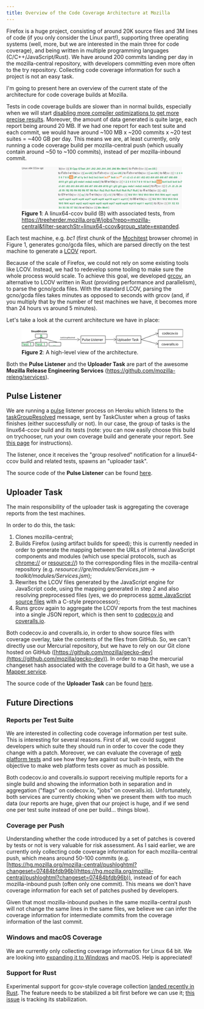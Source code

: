 ```yaml
---
title: Overview of the Code Coverage Architecture at Mozilla
---
```


Firefox is a huge project, consisting of around 20K source files and 3M lines of code (if you only consider the Linux part!), supporting three operating systems (well, more, but we are interested in the main three for code coverage), and being written in multiple programming languages (C/C++/JavaScript/Rust). We have around 200 commits landing per day in the mozilla-central repository, with developers committing even more often to the try repository. Collecting code coverage information for such a project is not an easy task.

I'm going to present here an overview of the current state of the architecture for code coverage builds at Mozilla.

Tests in code coverage builds are slower than in normal builds, especially when we will start [disabling more compiler optimizations to get more precise results](https://bugzilla.mozilla.org/show_bug.cgi?id=1344165). Moreover, the amount of data generated is quite large, each report being around 20 MB. If we had one report for each test suite and each commit, we would have around ~100 MB x ~200 commits x ~20 test suites = ~400 GB per day.
This means we are, at least currently, only running a code coverage build per mozilla-central push (which usually contain around ~50 to ~100 commits), instead of per mozilla-inbound commit.

<figure>
  <img src="/assets/linux64-ccov.png" alt="View of linux64-ccov build and tests from Treeherder" />
  <figcaption><b>Figure 1</b>: A linux64-ccov build (B) with associated tests, from <a href="https://treeherder.mozilla.org/#/jobs?repo=mozilla-central&filter-searchStr=linux64-ccov&group_state=expanded">https://treeherder.mozilla.org/#/jobs?repo=mozilla-central&filter-searchStr=linux64-ccov&group_state=expanded</a>.</figcaption>
</figure>

Each test machine, e.g. *bc1* (first chunk of the [Mochitest](https://developer.mozilla.org/en-US/docs/Mozilla/Projects/Mochitest) browser chrome) in Figure 1, generates gcno/gcda files, which are parsed directly on the test machine to generate a [LCOV](https://github.com/linux-test-project/lcov) report.

Because of the scale of Firefox, we could not rely on some existing tools like LCOV. Instead, we had to redevelop some tooling to make sure the whole process would scale. To achieve this goal, we developed [grcov](https://github.com/marco-c/grcov), an alternative to LCOV written in Rust (providing performance and parallelism), to parse the gcno/gcda files. With the standard LCOV, parsing the gcno/gcda files takes minutes as opposed to seconds with grcov (and, if you multiply that by the number of test machines we have, it becomes more than 24 hours vs around 5 minutes).

Let's take a look at the current architecture we have in place:

<figure>
  <img src="/assets/code_coverage_overall_architecture.svg" alt="Architecture view" />
  <figcaption><b>Figure 2</b>: A high-level view of the architecture.</figcaption>
</figure>

Both the **Pulse Listener** and the **Uploader Task** are part of the awesome **Mozilla Release Engineering Services** (https://github.com/mozilla-releng/services).

## Pulse Listener

We are running a [pulse](https://pulseguardian.mozilla.org/) listener process on Heroku which listens to the [taskGroupResolved](https://docs.taskcluster.net/reference/platform/taskcluster-queue/references/events#taskGroupResolved) message, sent by TaskCluster when a group of tasks finishes (either successfully or not). In our case, the group of tasks is the linux64-ccov build and its tests (note: you can now easily choose this build on trychooser, run your own coverage build and generate your report. See [this page](https://developer.mozilla.org/en-US/docs/Mozilla/Testing/Measuring_Code_Coverage_on_Firefox#Generate_Code_Coverage_report_from_a_try_build_(or_any_other_treeherder_build)) for instructions).

The listener, once it receives the "group resolved" notification for a linux64-ccov build and related tests, spawns an "uploader task".

The source code of the **Pulse Listener** can be found [here](https://github.com/mozilla-releng/services/tree/master/src/shipit_pulse_listener).

## Uploader Task

The main responsibility of the uploader task is aggregating the coverage reports from the test machines.

In order to do this, the task:
1. Clones mozilla-central;
2. Builds Firefox (using artifact builds for speed); this is currently needed in order to generate the mapping between the URLs of internal JavaScript components and modules (which use special protocols, such as [chrome://](https://developer.mozilla.org/en-US/docs/Mozilla/Tech/XUL/Tutorial/The_Chrome_URL) or [resource://](http://www.iana.org/assignments/uri-schemes/prov/resource)) to the corresponding files in the mozilla-central repository (e.g. *resource://gre/modules/Services.jsm* &rarr; *toolkit/modules/Services.jsm*);
3. Rewrites the LCOV files generated by the JavaScript engine for JavaScript code, using the mapping generated in step 2 and also resolving preprocessed files (yes, we do preprocess [some JavaScript source files](https://dxr.mozilla.org/mozilla-central/search?q=regexp%3APP_COMPONENTS%7CPP_JS_MODULES&redirect=false) with a C-style preprocessor);
4. Runs grcov again to aggregate the LCOV reports from the test machines into a single JSON report, which is then sent to [codecov.io](https://codecov.io/gh/marco-c/gecko-dev) and [coveralls.io](https://coveralls.io/github/marco-c/gecko-dev).

Both codecov.io and coveralls.io, in order to show source files with coverage overlay, take the contents of the files from GitHub. So, we can't directly use our Mercurial repository, but we have to rely on our Git clone hosted on GitHub ([https://github.com/mozilla/gecko-dev](https://github.com/mozilla/gecko-dev)). In order to map the mercurial changeset hash associated with the coverage build to a Git hash, we use a [Mapper service](https://wiki.mozilla.org/ReleaseEngineering/Applications/Mapper).

The source code of the **Uploader Task** can be found [here](https://github.com/mozilla-releng/services/tree/master/src/shipit_code_coverage).

## Future Directions
### Reports per Test Suite
We are interested in collecting code coverage information per test suite. This is interesting for several reasons. First of all, we could suggest developers which suite they should run in order to cover the code they change with a patch. Moreover, we can evaluate the coverage of [web platform tests](https://developer.mozilla.org/en-US/docs/Mozilla/QA/web-platform-tests) and see how they fare against our built-in tests, with the objective to make web platform tests cover as much as possible.

Both codecov.io and coveralls.io support receiving multiple reports for a single build and showing the information both in separation and in aggregation ("flags" on codecov.io, "jobs" on coveralls.io). Unfortunately, both services are currently choking when we present them with too much data (our reports are huge, given that our project is huge, and if we send one per test suite instead of one per build... things blow).

### Coverage per Push
Understanding whether the code introduced by a set of patches is covered by tests or not is very valuable for risk assessment. As I said earlier, we are currently only collecting code coverage information for each mozilla-central push, which means around 50-100 commits (e.g. [https://hg.mozilla.org/mozilla-central/pushloghtml?changeset=07484bfdb96b](https://hg.mozilla.org/mozilla-central/pushloghtml?changeset=07484bfdb96b)), instead of for each mozilla-inbound push (often only one commit). This means we don't have coverage information for each set of patches pushed by developers.

Given that most mozilla-inbound pushes in the same mozilla-central push will not change the same lines in the same files, we believe we can infer the coverage information for intermediate commits from the coverage information of the last commit.

### Windows and macOS Coverage
We are currently only collecting coverage information for Linux 64 bit. We are looking into [expanding it to Windows](https://bugzilla.mozilla.org/show_bug.cgi?id=1381163) and macOS. Help is appreciated!

### Support for Rust
Experimental support for gcov-style coverage collection [landed recently in Rust](https://github.com/rust-lang/rust/pull/42433). The feature needs to be stabilized a bit first before we can use it; [this issue](https://github.com/rust-lang/rust/issues/42524) is tracking its stabilization.
